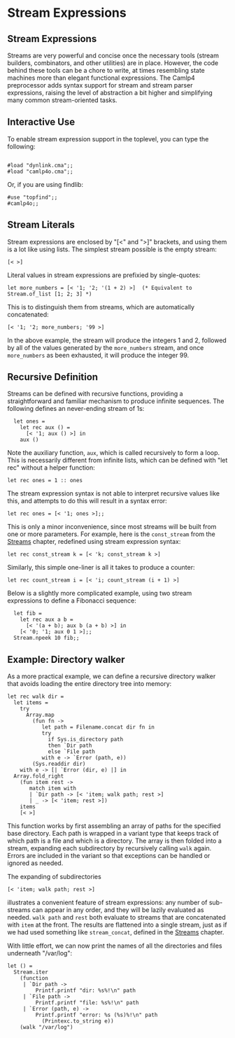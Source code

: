 Stream Expressions
==================

Stream Expressions
------------------

Streams are very powerful and concise once the necessary tools (stream
builders, combinators, and other utilities) are in place. However, the
code behind these tools can be a chore to write, at times resembling
state machines more than elegant functional expressions. The Camlp4
preprocessor adds syntax support for stream and stream parser
expressions, raising the level of abstraction a bit higher and
simplifying many common stream-oriented tasks.

Interactive Use
---------------

To enable stream expression support in the toplevel, you can type the
following:

~~~~ {ml:content="ocaml"}

#load "dynlink.cma";;
#load "camlp4o.cma";;
~~~~

Or, if you are using findlib:

~~~~ {ml:content="ocaml noeval"}
#use "topfind";;
#camlp4o;;
~~~~

Stream Literals
---------------

Stream expressions are enclosed by "[\<" and "\>]" brackets, and using
them is a lot like using lists. The simplest stream possible is the
empty stream:

~~~~ {ml:content="ocaml"}
[< >]
~~~~

Literal values in stream expressions are prefixied by single-quotes:

~~~~ {ml:content="ocaml"}
let more_numbers = [< '1; '2; '(1 + 2) >]  (* Equivalent to Stream.of_list [1; 2; 3] *)
~~~~

This is to distinguish them from streams, which are automatically
concatenated:

~~~~ {ml:content="ocaml"}
[< '1; '2; more_numbers; '99 >]
~~~~

In the above example, the stream will produce the integers 1 and 2,
followed by all of the values generated by the `more_numbers` stream,
and once `more_numbers` as been exhausted, it will produce the integer
99.

Recursive Definition
--------------------

Streams can be defined with recursive functions, providing a
straightforward and familiar mechanism to produce infinite sequences.
The following defines an never-ending stream of 1s:

~~~~ {ml:content="ocaml"}
  let ones =
    let rec aux () =
      [< '1; aux () >] in
    aux ()
~~~~

Note the auxiliary function, `aux`, which is called recursively to form
a loop. This is necessarily different from infinite lists, which can be
defined with "let rec" without a helper function:

~~~~ {ml:content="ocaml"}
let rec ones = 1 :: ones
~~~~

The stream expression syntax is not able to interpret recursive values
like this, and attempts to do this will result in a syntax error:

~~~~ {ml:content="ocaml"}
let rec ones = [< '1; ones >];;
~~~~

This is only a minor inconvenience, since most streams will be built
from one or more parameters. For example, here is the `const_stream`
from the [Streams](streams.html "Streams") chapter, redefined using
stream expression syntax:

~~~~ {ml:content="ocaml"}
let rec const_stream k = [< 'k; const_stream k >]
~~~~

Similarly, this simple one-liner is all it takes to produce a counter:

~~~~ {ml:content="ocaml"}
let rec count_stream i = [< 'i; count_stream (i + 1) >]
~~~~

Below is a slightly more complicated example, using two stream
expressions to define a Fibonacci sequence:

~~~~ {ml:content="ocaml"}
  let fib =
    let rec aux a b =
      [< '(a + b); aux b (a + b) >] in
    [< '0; '1; aux 0 1 >];;
  Stream.npeek 10 fib;;
~~~~

Example: Directory walker
-------------------------

As a more practical example, we can define a recursive directory walker
that avoids loading the entire directory tree into memory:

~~~~ {ml:content="ocaml noeval"}
let rec walk dir =
  let items =
    try
      Array.map
        (fun fn ->
           let path = Filename.concat dir fn in
           try
             if Sys.is_directory path
             then `Dir path
             else `File path
           with e -> `Error (path, e))
        (Sys.readdir dir)
    with e -> [| `Error (dir, e) |] in
  Array.fold_right
    (fun item rest ->
       match item with
       | `Dir path -> [< 'item; walk path; rest >]
       | _ -> [< 'item; rest >])
    items
    [< >]
~~~~

This function works by first assembling an array of paths for the
specified base directory. Each path is wrapped in a variant type that
keeps track of which path is a file and which is a directory. The array
is then folded into a stream, expanding each subdirectory by recursively
calling `walk` again. Errors are included in the variant so that
exceptions can be handled or ignored as needed.

The expanding of subdirectories

~~~~ {ml:content="ocaml noeval"}
[< 'item; walk path; rest >]
~~~~

illustrates a convenient feature of stream expressions: any number of
sub-streams can appear in any order, and they will be lazily evaluated
as needed. `walk path` and `rest` both evaluate to streams that are
concatenated with `item` at the front. The results are flattened into a
single stream, just as if we had used something like `stream_concat`,
defined in the [Streams](streams.html "Streams") chapter.

With little effort, we can now print the names of all the directories
and files underneath "/var/log":

~~~~ {ml:content="ocaml noeval"}
let () =
  Stream.iter
    (function
     | `Dir path ->
         Printf.printf "dir: %s%!\n" path
     | `File path ->
         Printf.printf "file: %s%!\n" path
     | `Error (path, e) ->
         Printf.printf "error: %s (%s)%!\n" path
           (Printexc.to_string e))
    (walk "/var/log")
~~~~
